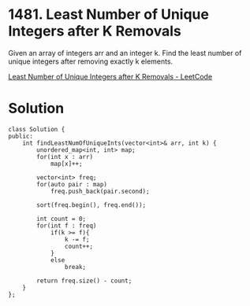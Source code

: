 # 1481. Least Number of Unique Integers after K Removals

Given an array of integers arr and an integer k. Find the least number of unique integers after removing exactly k elements.

[Least Number of Unique Integers after K Removals - LeetCode](https://leetcode.com/problems/least-number-of-unique-integers-after-k-removals/description/)

# Solution

```
class Solution {
public:
    int findLeastNumOfUniqueInts(vector<int>& arr, int k) {
        unordered_map<int, int> map;
        for(int x : arr)
            map[x]++;

        vector<int> freq;
        for(auto pair : map)
            freq.push_back(pair.second);

        sort(freq.begin(), freq.end());

        int count = 0;
        for(int f : freq)
            if(k >= f){
                k -= f;
                count++;
            }
            else
                break;
        
        return freq.size() - count;
    }
};
```